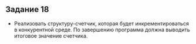 ##  Задание 18

- Реализовать структуру-счетчик, которая будет инкрементироваться в конкурентной среде. 
  По завершению программа должна выводить итоговое значение счетчика.